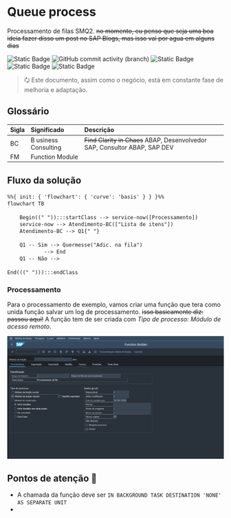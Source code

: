 # Queue process
 Processamento de filas SMQ2.
 ~~no momento, eu penso que seja uma boa ideia fazer disso um post no SAP Blogs, mas isso vai por agua em alguns dias~~

 
![Static Badge](https://img.shields.io/badge/development-abap-blue)
![GitHub commit activity (branch)](https://img.shields.io/github/commit-activity/t/edmilson-nascimento/queue-process)
![Static Badge](https://img.shields.io/badge/gabriel_alencar-abap-pink)
![Static Badge](https://img.shields.io/badge/miriam_batista-abap-orange)
![Static Badge](https://img.shields.io/badge/poo-abap-teal)

> 🗘 Este documento, assim como o negócio, está em constante fase de melhoria e adaptação.



## Glossário

| Sigla | Significado | Descrição |
| :--- |:---------- |:---------- |
| BC |B usiness Consulting | ~~Find Clarity in Chaos~~ ABAP, Desenvolvedor SAP, Consultor ABAP, SAP DEV|
| FM | Function Module ||



## Fluxo da solução

```mermaid
%%{ init: { 'flowchart': { 'curve': 'basis' } } }%%
flowchart TB

    Begin((" ")):::startClass --> service-now([Processamento])
    service-now --> Atendimento-BC(["Lista de itens"])
    Atendimento-BC --> Q1{" "}

    Q1 -- Sim --> Quermesse("Adic. na fila") 
            --> End
    Q1 -- Não -->

End(((" "))):::endClass
```

### Processamento
Para o processamento de exemplo, vamos criar uma função que tera como unida função salvar um log de processamento. ~~isso basicamente diz: passou aqui!~~
A função tem de ser criada com *Tipo de processo: Módulo de acesso remoto*.

![N|Solid](files/img/tipo_funcao.png)



## Pontos de atenção 📝

- A chamada da função deve ser `IN BACKGROUND TASK DESTINATION 'NONE' AS SEPARATE UNIT`
- 
